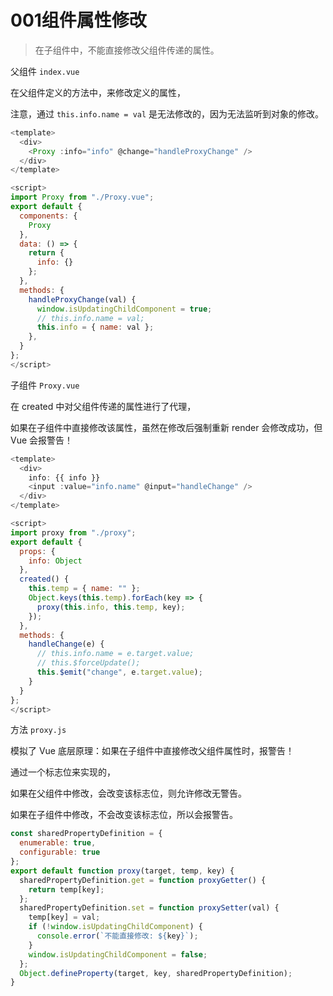 # 001组件属性修改

> 在子组件中，不能直接修改父组件传递的属性。

父组件 `index.vue`

在父组件定义的方法中，来修改定义的属性，

注意，通过 `this.info.name = val` 是无法修改的，因为无法监听到对象的修改。
``` js
<template>
  <div>
    <Proxy :info="info" @change="handleProxyChange" />
  </div>
</template>

<script>
import Proxy from "./Proxy.vue";
export default {
  components: {
    Proxy
  },
  data: () => {
    return {
      info: {}
    };
  },
  methods: {
    handleProxyChange(val) {
      window.isUpdatingChildComponent = true;
      // this.info.name = val;
      this.info = { name: val };
    },
  }
};
</script>
```

子组件 `Proxy.vue`

在 created 中对父组件传递的属性进行了代理，

如果在子组件中直接修改该属性，虽然在修改后强制重新 render 会修改成功，但 Vue 会报警告！

``` js
<template>
  <div>
    info: {{ info }}
    <input :value="info.name" @input="handleChange" />
  </div>
</template>

<script>
import proxy from "./proxy";
export default {
  props: {
    info: Object
  },
  created() {
    this.temp = { name: "" };
    Object.keys(this.temp).forEach(key => {
      proxy(this.info, this.temp, key);
    });
  },
  methods: {
    handleChange(e) {
      // this.info.name = e.target.value;
      // this.$forceUpdate();
      this.$emit("change", e.target.value);
    }
  }
};
</script>
```

方法 `proxy.js`

模拟了 Vue 底层原理：如果在子组件中直接修改父组件属性时，报警告！

通过一个标志位来实现的，

如果在父组件中修改，会改变该标志位，则允许修改无警告。

如果在子组件中修改，不会改变该标志位，所以会报警告。

``` js
const sharedPropertyDefinition = {
  enumerable: true,
  configurable: true
};
export default function proxy(target, temp, key) {
  sharedPropertyDefinition.get = function proxyGetter() {
    return temp[key];
  };
  sharedPropertyDefinition.set = function proxySetter(val) {
    temp[key] = val;
    if (!window.isUpdatingChildComponent) {
      console.error(`不能直接修改: ${key}`);
    }
    window.isUpdatingChildComponent = false;
  };
  Object.defineProperty(target, key, sharedPropertyDefinition);
}
```
